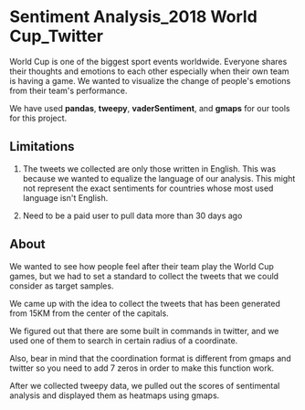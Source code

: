 # Sentiment Analysis_2018 World Cup_Twitter
World Cup is one of the biggest sport events worldwide. 
Everyone shares their thoughts and emotions to each other especially when their own team is having a game.
We wanted to visualize the change of people's emotions from their team's performance.

We have used **pandas**, **tweepy**, **vaderSentiment**, and **gmaps** for our tools for this project.

## Limitations

1. The tweets we collected are only those written in English. This was because we wanted to equalize the language of our analysis. This might not represent the exact sentiments for countries whose most used language isn't English.

2. Need to be a paid user to pull data more than 30 days ago

## About

We wanted to see how people feel after their team play the World Cup games, but we had to set a standard to collect the tweets that we could consider as target samples.

We came up with the idea to collect the tweets that has been generated from 15KM from the center of the capitals.

We figured out that there are some built in commands in twitter, and we used one of them to search in certain radius of a coordinate.

Also, bear in mind that the coordination format is different from gmaps and twitter so you need to add 7 zeros in order to make this function work.

After we collected tweepy data, we pulled out the scores of sentimental analysis and displayed them as heatmaps using gmaps.

